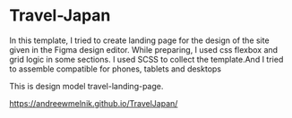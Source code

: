# Travel-Japan

In this template, I tried to create landing page for the design of the site given in the Figma design editor. While preparing, I used css flexbox and grid logic in some sections. I used SCSS to collect the template.And I tried to assemble compatible for phones, tablets and desktops
  
This is design model travel-landing-page. 

https://andreewmelnik.github.io/TravelJapan/

